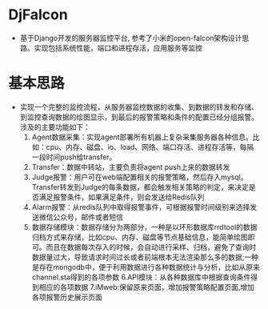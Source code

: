 # DjFalcon
* 基于Django开发的服务器监控平台, 参考了小米的open-falcon架构设计思路。实现包括系统性能，端口和进程存活，应用服务等监控
# 基本思路
* 实现一个完整的监控流程，从服务器监控数据的收集、到数据的转发和存储、到监控查询数据的绘图显示，到最后的报警策略和条件的配置已经分组报警。
涉及的主要功能如下：
  1. Agent数据采集：实现agent部署所有机器上复杂采集服务器各种信息。比如：cpu、内存、磁盘、io、load、网络、端口存活、进程存活等，每隔一段时间push给transfer。
  2. Transfer：数据中转站，主要负责将agent push上来的数据转发
  3. Judge报警：用户可在web端配置相关的报警策略，然后存入mysql。Transfer转发到Judge的每条数据，都会触发相关策略的判定，来决定是否满足报警条件，如果满足条件，则会发送给Redis队列
  4. Alarm报警：从redis队列中取得报警事件，可根据报警时间级别来选择发送微信公众号，邮件或者短信
  5. 数据存储模块：数据存储分为两部分，一种是以环形数据库rrdtool的数据归档方式来存储，比如cpu、内存、磁盘等节点基础信息，能简单绘图即可。而且在数据每次存入的时候，会自动进行采样、归档，避免了查询时数据量过大，导致请求时间过长或者前端根本无法渲染那么多的数据;一种是存在mongodb中，便于利用数据进行各种数据统计与分析，比如从原来channel.sta得到的各项参数
  6.API模块：从各种数据库中根据查询条件得到相应的各项数据
  7.iMweb:保留原来页面，增加报警策略配置页面,增加各项报警历史展示页面
